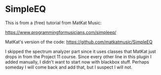 # SimpleEQ

This is from a (free) tutorial from MatKat Music: 

https://www.programmingformusicians.com/simpleeq/

MatKat's version of the code:
https://github.com/matkatmusic/SimpleEQ

I skipped the spectrum analyzer part since it uses classes that MatKat just drops in from the Project 11 course.  Since every other line in this plugin I added manually, I didn't want to start now with blackbox stuff.  Perhaps someday I will come back and add that, but I suspect I will not.
